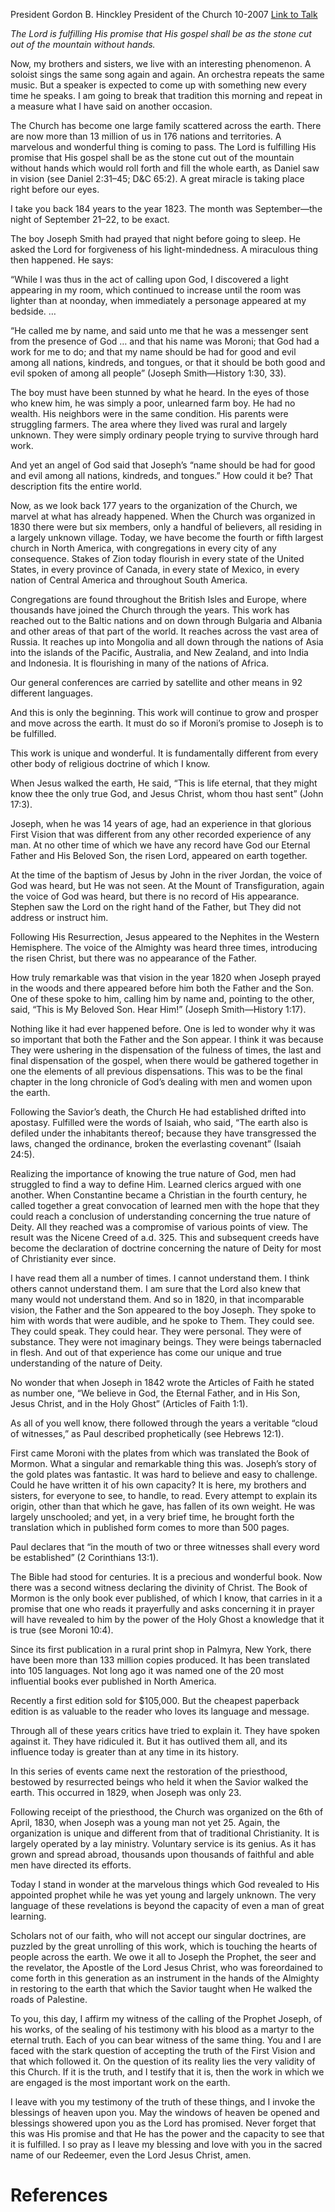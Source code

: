 President Gordon B. Hinckley
President of the Church
10-2007
[Link to Talk](https://www.churchofjesuschrist.org/study/general-conference/2007/10/the-stone-cut-out-of-the-mountain?lang=eng)

_The Lord is fulfilling His promise that His gospel shall be as the stone cut out of the mountain without hands._

Now, my brothers and sisters, we live with an interesting phenomenon. A soloist sings the same song again and again. An orchestra repeats the same music. But a speaker is expected to come up with something new every time he speaks. I am going to break that tradition this morning and repeat in a measure what I have said on another occasion.

The Church has become one large family scattered across the earth. There are now more than 13 million of us in 176 nations and territories. A marvelous and wonderful thing is coming to pass. The Lord is fulfilling His promise that His gospel shall be as the stone cut out of the mountain without hands which would roll forth and fill the whole earth, as Daniel saw in vision (see Daniel 2:31–45; D&C 65:2). A great miracle is taking place right before our eyes.

I take you back 184 years to the year 1823. The month was September—the night of September 21–22, to be exact.

The boy Joseph Smith had prayed that night before going to sleep. He asked the Lord for forgiveness of his light-mindedness. A miraculous thing then happened. He says:

“While I was thus in the act of calling upon God, I discovered a light appearing in my room, which continued to increase until the room was lighter than at noonday, when immediately a personage appeared at my bedside. …

“He called me by name, and said unto me that he was a messenger sent from the presence of God … and that his name was Moroni; that God had a work for me to do; and that my name should be had for good and evil among all nations, kindreds, and tongues, or that it should be both good and evil spoken of among all people” (Joseph Smith—History 1:30, 33).

The boy must have been stunned by what he heard. In the eyes of those who knew him, he was simply a poor, unlearned farm boy. He had no wealth. His neighbors were in the same condition. His parents were struggling farmers. The area where they lived was rural and largely unknown. They were simply ordinary people trying to survive through hard work.

And yet an angel of God said that Joseph’s “name should be had for good and evil among all nations, kindreds, and tongues.” How could it be? That description fits the entire world.

Now, as we look back 177 years to the organization of the Church, we marvel at what has already happened. When the Church was organized in 1830 there were but six members, only a handful of believers, all residing in a largely unknown village. Today, we have become the fourth or fifth largest church in North America, with congregations in every city of any consequence. Stakes of Zion today flourish in every state of the United States, in every province of Canada, in every state of Mexico, in every nation of Central America and throughout South America.

Congregations are found throughout the British Isles and Europe, where thousands have joined the Church through the years. This work has reached out to the Baltic nations and on down through Bulgaria and Albania and other areas of that part of the world. It reaches across the vast area of Russia. It reaches up into Mongolia and all down through the nations of Asia into the islands of the Pacific, Australia, and New Zealand, and into India and Indonesia. It is flourishing in many of the nations of Africa.

Our general conferences are carried by satellite and other means in 92 different languages.

And this is only the beginning. This work will continue to grow and prosper and move across the earth. It must do so if Moroni’s promise to Joseph is to be fulfilled.

This work is unique and wonderful. It is fundamentally different from every other body of religious doctrine of which I know.

When Jesus walked the earth, He said, “This is life eternal, that they might know thee the only true God, and Jesus Christ, whom thou hast sent” (John 17:3).

Joseph, when he was 14 years of age, had an experience in that glorious First Vision that was different from any other recorded experience of any man. At no other time of which we have any record have God our Eternal Father and His Beloved Son, the risen Lord, appeared on earth together.

At the time of the baptism of Jesus by John in the river Jordan, the voice of God was heard, but He was not seen. At the Mount of Transfiguration, again the voice of God was heard, but there is no record of His appearance. Stephen saw the Lord on the right hand of the Father, but They did not address or instruct him.

Following His Resurrection, Jesus appeared to the Nephites in the Western Hemisphere. The voice of the Almighty was heard three times, introducing the risen Christ, but there was no appearance of the Father.

How truly remarkable was that vision in the year 1820 when Joseph prayed in the woods and there appeared before him both the Father and the Son. One of these spoke to him, calling him by name and, pointing to the other, said, “This is My Beloved Son. Hear Him!” (Joseph Smith—History 1:17).

Nothing like it had ever happened before. One is led to wonder why it was so important that both the Father and the Son appear. I think it was because They were ushering in the dispensation of the fulness of times, the last and final dispensation of the gospel, when there would be gathered together in one the elements of all previous dispensations. This was to be the final chapter in the long chronicle of God’s dealing with men and women upon the earth.

Following the Savior’s death, the Church He had established drifted into apostasy. Fulfilled were the words of Isaiah, who said, “The earth also is defiled under the inhabitants thereof; because they have transgressed the laws, changed the ordinance, broken the everlasting covenant” (Isaiah 24:5).

Realizing the importance of knowing the true nature of God, men had struggled to find a way to define Him. Learned clerics argued with one another. When Constantine became a Christian in the fourth century, he called together a great convocation of learned men with the hope that they could reach a conclusion of understanding concerning the true nature of Deity. All they reached was a compromise of various points of view. The result was the Nicene Creed of a.d. 325. This and subsequent creeds have become the declaration of doctrine concerning the nature of Deity for most of Christianity ever since.

I have read them all a number of times. I cannot understand them. I think others cannot understand them. I am sure that the Lord also knew that many would not understand them. And so in 1820, in that incomparable vision, the Father and the Son appeared to the boy Joseph. They spoke to him with words that were audible, and he spoke to Them. They could see. They could speak. They could hear. They were personal. They were of substance. They were not imaginary beings. They were beings tabernacled in flesh. And out of that experience has come our unique and true understanding of the nature of Deity.

No wonder that when Joseph in 1842 wrote the Articles of Faith he stated as number one, “We believe in God, the Eternal Father, and in His Son, Jesus Christ, and in the Holy Ghost” (Articles of Faith 1:1).

As all of you well know, there followed through the years a veritable “cloud of witnesses,” as Paul described prophetically (see Hebrews 12:1).

First came Moroni with the plates from which was translated the Book of Mormon. What a singular and remarkable thing this was. Joseph’s story of the gold plates was fantastic. It was hard to believe and easy to challenge. Could he have written it of his own capacity? It is here, my brothers and sisters, for everyone to see, to handle, to read. Every attempt to explain its origin, other than that which he gave, has fallen of its own weight. He was largely unschooled; and yet, in a very brief time, he brought forth the translation which in published form comes to more than 500 pages.

Paul declares that “in the mouth of two or three witnesses shall every word be established” (2 Corinthians 13:1).

The Bible had stood for centuries. It is a precious and wonderful book. Now there was a second witness declaring the divinity of Christ. The Book of Mormon is the only book ever published, of which I know, that carries in it a promise that one who reads it prayerfully and asks concerning it in prayer will have revealed to him by the power of the Holy Ghost a knowledge that it is true (see Moroni 10:4).

Since its first publication in a rural print shop in Palmyra, New York, there have been more than 133 million copies produced. It has been translated into 105 languages. Not long ago it was named one of the 20 most influential books ever published in North America.

Recently a first edition sold for $105,000. But the cheapest paperback edition is as valuable to the reader who loves its language and message.

Through all of these years critics have tried to explain it. They have spoken against it. They have ridiculed it. But it has outlived them all, and its influence today is greater than at any time in its history.

In this series of events came next the restoration of the priesthood, bestowed by resurrected beings who held it when the Savior walked the earth. This occurred in 1829, when Joseph was only 23.

Following receipt of the priesthood, the Church was organized on the 6th of April, 1830, when Joseph was a young man not yet 25. Again, the organization is unique and different from that of traditional Christianity. It is largely operated by a lay ministry. Voluntary service is its genius. As it has grown and spread abroad, thousands upon thousands of faithful and able men have directed its efforts.

Today I stand in wonder at the marvelous things which God revealed to His appointed prophet while he was yet young and largely unknown. The very language of these revelations is beyond the capacity of even a man of great learning.

Scholars not of our faith, who will not accept our singular doctrines, are puzzled by the great unrolling of this work, which is touching the hearts of people across the earth. We owe it all to Joseph the Prophet, the seer and the revelator, the Apostle of the Lord Jesus Christ, who was foreordained to come forth in this generation as an instrument in the hands of the Almighty in restoring to the earth that which the Savior taught when He walked the roads of Palestine.

To you, this day, I affirm my witness of the calling of the Prophet Joseph, of his works, of the sealing of his testimony with his blood as a martyr to the eternal truth. Each of you can bear witness of the same thing. You and I are faced with the stark question of accepting the truth of the First Vision and that which followed it. On the question of its reality lies the very validity of this Church. If it is the truth, and I testify that it is, then the work in which we are engaged is the most important work on the earth.

I leave with you my testimony of the truth of these things, and I invoke the blessings of heaven upon you. May the windows of heaven be opened and blessings showered upon you as the Lord has promised. Never forget that this was His promise and that He has the power and the capacity to see that it is fulfilled. I so pray as I leave my blessing and love with you in the sacred name of our Redeemer, even the Lord Jesus Christ, amen.

# References

